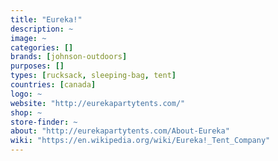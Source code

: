 ```yaml
---
title: "Eureka!"
description: ~
image: ~
categories: []
brands: [johnson-outdoors]
purposes: []
types: [rucksack, sleeping-bag, tent]
countries: [canada]
logo: ~
website: "http://eurekapartytents.com/"
shop: ~
store-finder: ~
about: "http://eurekapartytents.com/About-Eureka"
wiki: "https://en.wikipedia.org/wiki/Eureka!_Tent_Company"
---
```

